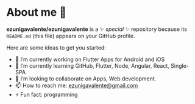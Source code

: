 # About me 👋


**ezunigavalente/ezunigavalente** is a ✨ _special_ ✨ repository because its `README.md` (this file) appears on your GitHub profile.

Here are some ideas to get you started:

- 🔭 I’m currently working on Flutter Apps for Android and iOS
- 🌱 I’m currently learning GitHub, Flutter, Node, Angular, React, Single-SPA
- 👯 I’m looking to collaborate on Apps, Web development.
- 📫 How to reach me: ezunigavalente@gmail.com
- ⚡ Fun fact: programming

